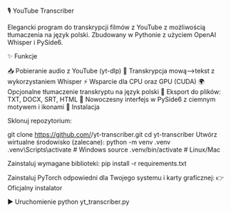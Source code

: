 🎙️ YouTube Transcriber

Elegancki program do transkrypcji filmów z YouTube z możliwością tłumaczenia na język polski.
Zbudowany w Pythonie z użyciem OpenAI Whisper i PySide6.

✨ Funkcje

📥 Pobieranie audio z YouTube (yt-dlp)
🧠 Transkrypcja mową–>tekst z wykorzystaniem Whisper
⚡ Wsparcie dla CPU oraz GPU (CUDA)
🌍 Opcjonalne tłumaczenie transkryptu na język polski
💾 Eksport do plików: TXT, DOCX, SRT, HTML
🎨 Nowoczesny interfejs w PySide6 z ciemnym motywem i ikonami
🚀 Instalacja

Sklonuj repozytorium:

git clone https://github.com/<twoja-nazwa>/yt-transcriber.git
cd yt-transcriber
Utwórz wirtualne środowisko (zalecane): python -m venv .venv .venv\Scripts\activate # Windows source .venv/bin/activate # Linux/Mac

Zainstaluj wymagane biblioteki: pip install -r requirements.txt

Zainstaluj PyTorch odpowiedni dla Twojego systemu i karty graficznej: 👉 Oficjalny instalator

▶️ Uruchomienie python yt_transcriber.py